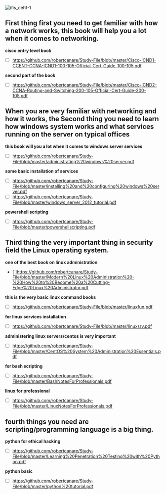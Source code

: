 ![ifis_ceh1-1](https://user-images.githubusercontent.com/19287477/35230991-93a6f604-ffd2-11e7-9436-f45556c484e8.png)



## First thing first you need to get familiar with how a network works, this book will help you a lot when it comes to networking.

  **cisco entry level book**
  - [ ] https://github.com/robertcanare/Study-File/blob/master/Cisco-ICND1-CCENT-CCNA-ICND1-100-105-Official-Cert-Guide-100-105.pdf

  **second part of the book**
  - [ ] https://github.com/robertcanare/Study-File/blob/master/Cisco-ICND2-CCNA-Routing-and-Switching-200-105-Official-Cert-Guide-200-105.pdf

## When you are very familiar with networking and how it works, the Second thing you need to learn how windows system works and what services running on the server on typical offices

  **this book will you a lot when it comes to windows server services**
  - [ ] https://github.com/robertcanare/Study-File/blob/master/administrating%20windows%20server.pdf

  **some basic installation of services**
  - [ ] https://github.com/robertcanare/Study-File/blob/master/installing%20and%20configuring%20windows%20server.pdf
  - [ ] https://github.com/robertcanare/Study-File/blob/master/windows_server_2012_tutorial.pdf

  **powershell scripting**
  - [ ] https://github.com/robertcanare/Study-File/blob/master/powershellscripting.pdf

## Third thing the very important thing in security field the Linux operating system.

  **one of the best book on linux administration**
  - [ ]https://github.com/robertcanare/Study-File/blob/master/Modern%20Linux%20Administration%20-%20How%20to%20Become%20a%20Cutting-Edge%20Linux%20Administrator.pdf

  **this is the very basic linux command books**
  - [ ] https://github.com/robertcanare/Study-File/blob/master/linuxfun.pdf

  **for linux services installation**
  - [ ] https://github.com/robertcanare/Study-File/blob/master/linuxsrv.pdf

  **administering linux servers/centos is very important**
  - [ ] https://github.com/robertcanare/Study-File/blob/master/CentOS%20System%20Administration%20Essentials.pdf

  **for bash scripting**
  - [ ] https://github.com/robertcanare/Study-File/blob/master/BashNotesForProfessionals.pdf

  **linux for professional**
  - [ ] https://github.com/robertcanare/Study-File/blob/master/LinuxNotesForProfessionals.pdf
  
  ## fourth things you need are scripting/programming language is a big thing.
  
  **python for ethical hacking**
   - [ ] https://github.com/robertcanare/Study-File/blob/master/Learning%20Penetration%20Testing%20with%20Python.pdf
  
  **python basic**
  - [ ] https://github.com/robertcanare/Study-File/blob/master/python%20tutorial.pdf

